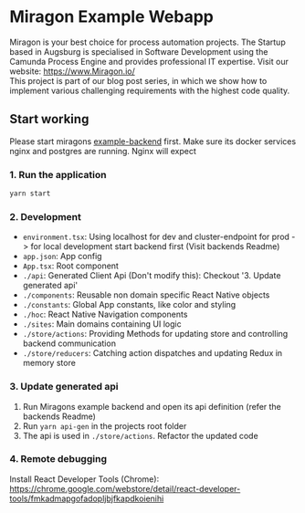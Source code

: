 # Miragon Example Webapp
Miragon is your best choice for process automation projects. The Startup based in Augsburg is specialised in Software Development using the Camunda Process Engine and provides professional IT expertise. Visit our website: https://www.Miragon.io/ </br>
This project is part of our blog post series, in which we show how to implement various challenging requirements with the highest code quality.

## Start working
Please start miragons [example-backend](../miragon-example-backend) first. 
Make sure its docker services nginx and postgres are running. Nginx will expect 

### 1. Run the application
``` bash
yarn start
```

### 2. Development
- `environment.tsx`: Using localhost for dev and cluster-endpoint for prod -> for local development start backend first (Visit backends Readme)
- `app.json`: App config
- `App.tsx`: Root component
- `./api`: Generated Client Api (Don't modify this): Checkout '3. Update generated api'
- `./components`: Reusable non domain specific React Native objects
- `./constants`: Global App constants, like color and styling
- `./hoc`: React Native Navigation components
- `./sites`: Main domains containing UI logic
- `./store/actions`: Providing Methods for updating store and controlling backend communication
- `./store/reducers`: Catching action dispatches and updating Redux in memory store

### 3. Update generated api
1. Run Miragons example backend and open its api definition (refer the backends Readme)
2. Run `yarn api-gen` in the projects root folder
3. The api is used in `./store/actions`. Refactor the updated code

### 4. Remote debugging
Install React Developer Tools (Chrome): https://chrome.google.com/webstore/detail/react-developer-tools/fmkadmapgofadopljbjfkapdkoienihi
